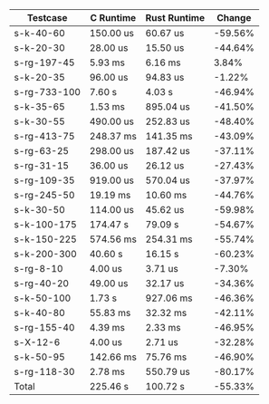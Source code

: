 |     Testcase     |  C Runtime  | Rust Runtime |  Change  |
|------------------|-------------|--------------|----------|
|    s-k-40-60     |   150.00 us |     60.67 us |  -59.56% |
|    s-k-20-30     |    28.00 us |     15.50 us |  -44.64% |
|   s-rg-197-45    |     5.93 ms |      6.16 ms |    3.84% |
|    s-k-20-35     |    96.00 us |     94.83 us |   -1.22% |
|   s-rg-733-100   |      7.60 s |       4.03 s |  -46.94% |
|    s-k-35-65     |     1.53 ms |    895.04 us |  -41.50% |
|    s-k-30-55     |   490.00 us |    252.83 us |  -48.40% |
|   s-rg-413-75    |   248.37 ms |    141.35 ms |  -43.09% |
|    s-rg-63-25    |   298.00 us |    187.42 us |  -37.11% |
|    s-rg-31-15    |    36.00 us |     26.12 us |  -27.43% |
|   s-rg-109-35    |   919.00 us |    570.04 us |  -37.97% |
|   s-rg-245-50    |    19.19 ms |     10.60 ms |  -44.76% |
|    s-k-30-50     |   114.00 us |     45.62 us |  -59.98% |
|   s-k-100-175    |    174.47 s |      79.09 s |  -54.67% |
|   s-k-150-225    |   574.56 ms |    254.31 ms |  -55.74% |
|   s-k-200-300    |     40.60 s |      16.15 s |  -60.23% |
|    s-rg-8-10     |     4.00 us |      3.71 us |   -7.30% |
|    s-rg-40-20    |    49.00 us |     32.17 us |  -34.36% |
|    s-k-50-100    |      1.73 s |    927.06 ms |  -46.36% |
|    s-k-40-80     |    55.83 ms |     32.32 ms |  -42.11% |
|   s-rg-155-40    |     4.39 ms |      2.33 ms |  -46.95% |
|     s-X-12-6     |     4.00 us |      2.71 us |  -32.28% |
|    s-k-50-95     |   142.66 ms |     75.76 ms |  -46.90% |
|   s-rg-118-30    |     2.78 ms |    550.79 us |  -80.17% |
|      Total       |    225.46 s |     100.72 s |  -55.33% |
